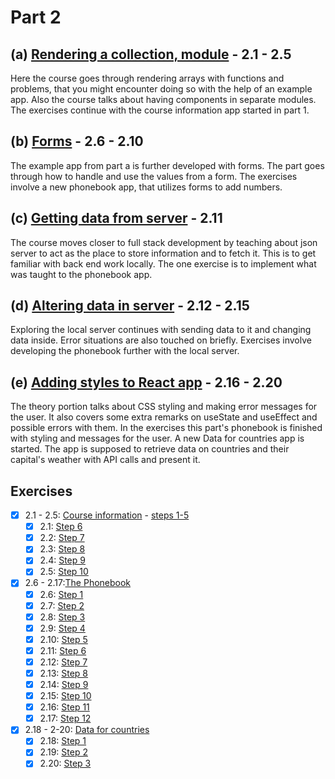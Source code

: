 # Part 2

## (a) [Rendering a collection, module](https://fullstackopen.com/en/part2/rendering_a_collection_modules) - 2.1 - 2.5

Here the course goes through rendering arrays with functions and problems, that you might encounter doing so with the help of an example app. Also the course talks about having components in separate modules. The exercises continue with the course information app started in part 1.

## (b) [Forms](https://fullstackopen.com/en/part2/forms) - 2.6 - 2.10

The example app from part a is further developed with forms. The part goes through how to handle and use the values from a form. The exercises involve a new phonebook app, that utilizes forms to add numbers.

## (c) [Getting data from server](https://fullstackopen.com/en/part2/getting_data_from_server) - 2.11

The course moves closer to full stack development by teaching about json server to act as the place to store information and to fetch it. This is to get familiar with back end work locally. The one exercise is to implement what was taught to the phonebook app.

## (d) [Altering data in server](https://fullstackopen.com/en/part2/altering_data_in_server) - 2.12 - 2.15

Exploring the local server continues with sending data to it and changing data inside. Error situations are also touched on briefly. Exercises involve developing the phonebook further with the local server.

## (e) [Adding styles to React app](https://fullstackopen.com/en/part2/adding_styles_to_react_app) - 2.16 - 2.20

The theory portion talks about CSS styling and making error messages for the user. It also covers some extra remarks on useState and useEffect and possible errors with them. In the exercises this part's phonebook is finished with styling and messages for the user. A new Data for countries app is started. The app is supposed to retrieve data on countries and their capital's weather with API calls and present it.

## Exercises

- [X] 2.1 - 2.5: [Course information](https://github.com/Aapok0/FullStackOpen/tree/main/Part2/2.1-2.5_courseinfo) - [steps 1-5](https://github.com/Aapok0/FullStackOpen/tree/main/Part1#exercises)
  - [X] 2.1: [Step 6](https://github.com/Aapok0/FullStackOpen/blob/162e4a28e41517cefa44f55f8cbd14122f1b3cb1/Part2/2.1-2.5_courseinfo/src/App.js)
  - [X] 2.2: [Step 7](https://github.com/Aapok0/FullStackOpen/blob/c16936d5512f4a9b6121d858ca2f0f4d1f89984d/Part2/2.1-2.5_courseinfo/src/App.js)
  - [X] 2.3: [Step 8](https://github.com/Aapok0/FullStackOpen/blob/1b0fc3941092fe6ea98f763f25a1bde8270ffdc9/Part2/2.1-2.5_courseinfo/src/App.js)
  - [X] 2.4: [Step 9](https://github.com/Aapok0/FullStackOpen/blob/1ec6639d2bc9b08458b25b785819e66a29932d51/Part2/2.1-2.5_courseinfo/src/App.js)
  - [X] 2.5: [Step 10](https://github.com/Aapok0/FullStackOpen/blob/0e932010d36a6fb03b66978622146a8d04d1eba6/Part2/2.1-2.5_courseinfo/src/App.js)
- [X] 2.6 - 2.17:[The Phonebook](https://github.com/Aapok0/fullstackopen/tree/1daa917e39583da8298c5c0d26e22ae615f7fb02/Part2/2.6-2.17_phonebook)
  - [X] 2.6: [Step 1](https://github.com/Aapok0/FullStackOpen/blob/92c346abfd95e1be7b321934d9d24a9238ac23fc/Part2/2.6-2.17_phonebook/src/App.js)
  - [X] 2.7: [Step 2](https://github.com/Aapok0/FullStackOpen/blob/8fb90e89830b80e616f563fef1c2355b1e92ac03/Part2/2.6-2.17_phonebook/src/App.js)
  - [X] 2.8: [Step 3](https://github.com/Aapok0/FullStackOpen/blob/1888b002520ef93ae6b9b439bfbcf7b1696afa40/Part2/2.6-2.17_phonebook/src/App.js)
  - [X] 2.9: [Step 4](https://github.com/Aapok0/FullStackOpen/blob/98a1d927d8285543868118f7fb047866e8b57c8b/Part2/2.6-2.17_phonebook/src/App.js)
  - [X] 2.10: [Step 5](https://github.com/Aapok0/FullStackOpen/blob/4fb7cc79dbfed926b83b9d30db5f2f524456da7e/Part2/2.6-2.17_phonebook/src/App.js)
  - [X] 2.11: [Step 6](https://github.com/Aapok0/FullStackOpen/blob/1a76b13dc9bf449847344254f1959bbabe573893/Part2/2.6-2.17_phonebook/src/App.js)
  - [X] 2.12: [Step 7](https://github.com/Aapok0/FullStackOpen/blob/f70f7d70d133db684e58ae0a3573f52b04ce02b7/Part2/2.6-2.17_phonebook/src/App.js)
  - [X] 2.13: [Step 8](https://github.com/Aapok0/FullStackOpen/blob/d96da2672b378ebdf6d9f30c031de21cfe663613/Part2/2.6-2.17_phonebook/src/App.js)
  - [X] 2.14: [Step 9](https://github.com/Aapok0/FullStackOpen/blob/117b97123a887d8527b77a9de017b27f9a07814d/Part2/2.6-2.17_phonebook/src/App.js)
  - [X] 2.15: [Step 10](https://github.com/Aapok0/FullStackOpen/blob/50abeb66354dbeb4a7f8e93aabb8c8323d41fea4/Part2/2.6-2.17_phonebook/src/App.js)
  - [X] 2.16: [Step 11](https://github.com/Aapok0/FullStackOpen/blob/a64bf7f4de9c15ae9ce7b0fe7fd26868ad7c7acb/Part2/2.6-2.17_phonebook/src/App.js)
  - [X] 2.17: [Step 12](https://github.com/Aapok0/fullstackopen/blob/1daa917e39583da8298c5c0d26e22ae615f7fb02/Part2/2.6-2.17_phonebook/src/App.js)
- [X] 2.18 - 2-20: [Data for countries](https://github.com/Aapok0/FullStackOpen/tree/main/Part2/2.18-2.20_countries)
  - [X] 2.18: [Step 1](https://github.com/Aapok0/FullStackOpen/blob/0e9755b13d8f560a66643d28de2cfb9921ff6a5f/Part2/2.18-2.20_countries/src/App.js)
  - [X] 2.19: [Step 2](https://github.com/Aapok0/FullStackOpen/blob/dd8a581b722b6ba5a961befddfbe8a65b26ef071/Part2/2.18-2.20_countries/src/App.js)
  - [X] 2.20: [Step 3](https://github.com/Aapok0/FullStackOpen/blob/main/Part2/2.18-2.20_countries/src/App.js)
